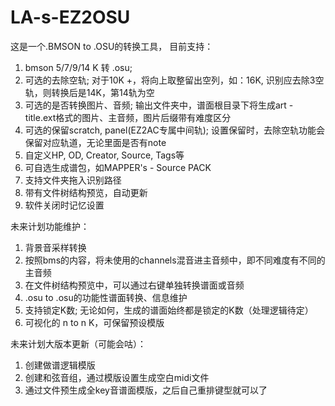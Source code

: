 # LA-s-EZ2OSU
这是一个.BMSON to .OSU的转换工具，
目前支持：
  1. bmson 5/7/9/14 K 转 .osu;
  2. 可选的去除空轨; 
     对于10K +，将向上取整留出空列，如：16K, 识别应去除3空轨，则转换后是14K，第14轨为空
  3. 可选的是否转换图片、音频;
     输出文件夹中，谱面根目录下将生成art - title.ext格式的图片、主音频，图片后缀带有难度区分
  4. 可选的保留scratch, panel(EZ2AC专属中间轨);
     设置保留时，去除空轨功能会保留对应轨道，无论里面是否有note
  5. 自定义HP, OD, Creator, Source, Tags等
  6. 可自选生成谱包，如MAPPER's - Source PACK
  7. 支持文件夹拖入识别路径
  8. 带有文件树结构预览，自动更新
  9. 软件关闭时记忆设置
      
未来计划功能维护：
  1. 背景音采样转换
  2. 按照bms的内容，将未使用的channels混音进主音频中，即不同难度有不同的主音频
  3. 在文件树结构预览中，可以通过右键单独转换谱面或音频
  4. .osu to .osu的功能性谱面转换、信息维护
  5. 支持锁定K数; 无论如何，生成的谱面始终都是锁定的K数（处理逻辑待定）
  6. 可视化的 n to n K，可保留预设模版

未来计划大版本更新（可能会咕）：
  1. 创建做谱逻辑模版
  2. 创建和弦音组，通过模版设置生成空白midi文件
  3. 通过文件预生成全key音谱面模版，之后自己重排键型就可以了
